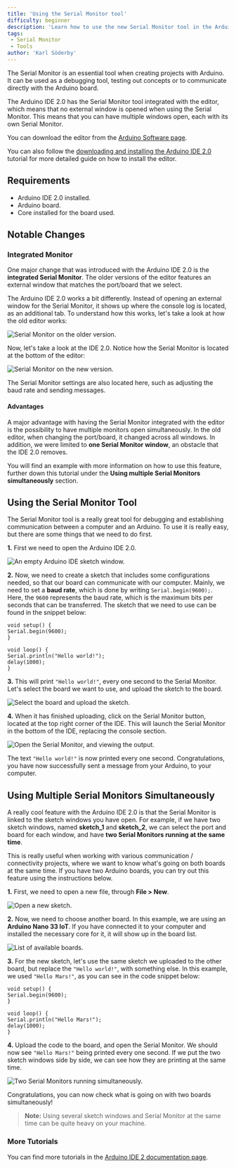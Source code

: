 ```yaml
---
title: 'Using the Serial Monitor tool'
difficulty: beginner
description: 'Learn how to use the new Serial Monitor tool in the Arduino IDE 2.0, and how it works differently from older versions.'
tags:
 - Serial Monitor
 - Tools
author: 'Karl Söderby'
---
```


The Serial Monitor is an essential tool when creating projects with Arduino. It can be used as a debugging tool, testing out concepts or to communicate directly with the Arduino board. 

The Arduino IDE 2.0 has the Serial Monitor tool integrated with the editor, which means that no external window is opened when using the Serial Monitor. This means that you can have multiple windows open, each with its own Serial Monitor. 

You can download the editor from the [Arduino Software page](https://www.arduino.cc/en/software). 

You can also follow the [downloading and installing the Arduino IDE 2.0](/software/ide-v2/tutorials/getting-started/ide-v2-downloading-and-installing) tutorial for more detailed guide on how to install the editor.

## Requirements

- Arduino IDE 2.0 installed. 
- Arduino board.
- Core installed for the board used.

## Notable Changes

### Integrated Monitor

One major change that was introduced with the Arduino IDE 2.0 is the **integrated Serial Monitor**. The older versions of the editor features an external window that matches the port/board that we select. 

The Arduino IDE 2.0 works a bit differently. Instead of opening an external window for the Serial Monitor, it shows up where the console log is located, as an additional tab. To understand how this works, let's take a look at how the old editor works:

![Serial Monitor on the older version.](assets/serial-monitor-old-editor.png)

Now, let's take a look at the IDE 2.0. Notice how the Serial Monitor is located at the bottom of the editor:

![Serial Monitor on the new version.](assets/serial-monitor-new-editor.png)

The Serial Monitor settings are also located here, such as adjusting the baud rate and sending messages. 

#### Advantages

A major advantage with having the Serial Monitor integrated with the editor is the possibility to have multiple monitors open simultaneously. In the old editor, when changing the port/board, it changed across all windows. In addition, we were limited to **one Serial Monitor window**, an obstacle that the IDE 2.0 removes. 

You will find an example with more information on how to use this feature, further down this tutorial under the **Using multiple Serial Monitors simultaneously** section.

## Using the Serial Monitor Tool

The Serial Monitor tool is a really great tool for debugging and establishing communication between a computer and an Arduino. To use it is really easy, but there are some things that we need to do first.

**1.** First we need to open the Arduino IDE 2.0. 

![An empty Arduino IDE sketch window.](assets/serial-monitor-img01.png)

**2.** Now, we need to create a sketch that includes some configurations needed, so that our board can communicate with our computer. Mainly, we need to set a **baud rate**, which is done by writing `Serial.begin(9600);`. Here, the `9600` represents the baud rate, which is the maximum bits per seconds that can be transferred. The sketch that we need to use can be found in the snippet below:

```arduino
void setup() {
Serial.begin(9600);
}

void loop() {
Serial.println("Hello world!");
delay(1000); 
}
```

**3.** This will print `"Hello world!"`, every one second to the Serial Monitor. Let's select the board we want to use, and upload the sketch to the board. 

![Select the board and upload the sketch.](assets/serial-monitor-img02.png)

**4.** When it has finished uploading, click on the Serial Monitor button, located at the top right corner of the IDE. This will launch the Serial Monitor in the bottom of the IDE, replacing the console section. 

![Open the Serial Monitor, and viewing the output.](assets/serial-monitor-img03.png)

The text `"Hello world!"` is now printed every one second. Congratulations, you have now successfully sent a message from your Arduino, to your computer. 


## Using Multiple Serial Monitors Simultaneously

A really cool feature with the Arduino IDE 2.0 is that the Serial Monitor is linked to the sketch windows you have open. For example, if we have two sketch windows, named **sketch_1** and **sketch_2**, we can select the port and board for each window, and have **two Serial Monitors running at the same time**. 

This is really useful when working with various communication / connectivity projects, where we want to know what's going on both boards at the same time. If you have two Arduino boards, you can try out this feature using the instructions below.

**1.** First, we need to open a new file, through **File > New**.

![Open a new sketch.](assets/serial-monitor-img04.png)

**2.** Now, we need to choose another board. In this example, we are using an **Arduino Nano 33 IoT**. If you have connected it to your computer and installed the necessary core for it, it will show up in the board list.

![List of available boards.](assets/serial-monitor-img05.png)


**3.** For the new sketch, let's use the same sketch we uploaded to the other board, but replace the `"Hello world!"`, with something else. In this example, we used `"Hello Mars!"`, as you can see in the code snippet below:

```arduino
void setup() {
Serial.begin(9600);
}

void loop() {
Serial.println("Hello Mars!");
delay(1000); 
}
```

**4.** Upload the code to the board, and open the Serial Monitor. We should now see `"Hello Mars!"` being printed every one second. If we put the two sketch windows side by side, we can see how they are printing at the same time.

![Two Serial Monitors running simultaneously.](assets/serial-monitor-img06.png)

Congratulations, you can now check what is going on with two boards simultaneously!

>**Note:** Using several sketch windows and Serial Monitor at the same time can be quite heavy on your machine. 

### More Tutorials

You can find more tutorials in the [Arduino IDE 2 documentation page](/software/ide-v2/).
